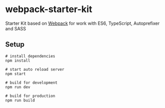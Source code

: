 # webpack-starter-kit

Starter Kit based on [Webpack](https://webpack.js.org/) for work with ES6, TypeScript, Autoprefixer and SASS

## Setup

```
# install dependencies
npm install

# start auto reload server
npm start

# build for development
npm run dev

# build for production
npm run build
```